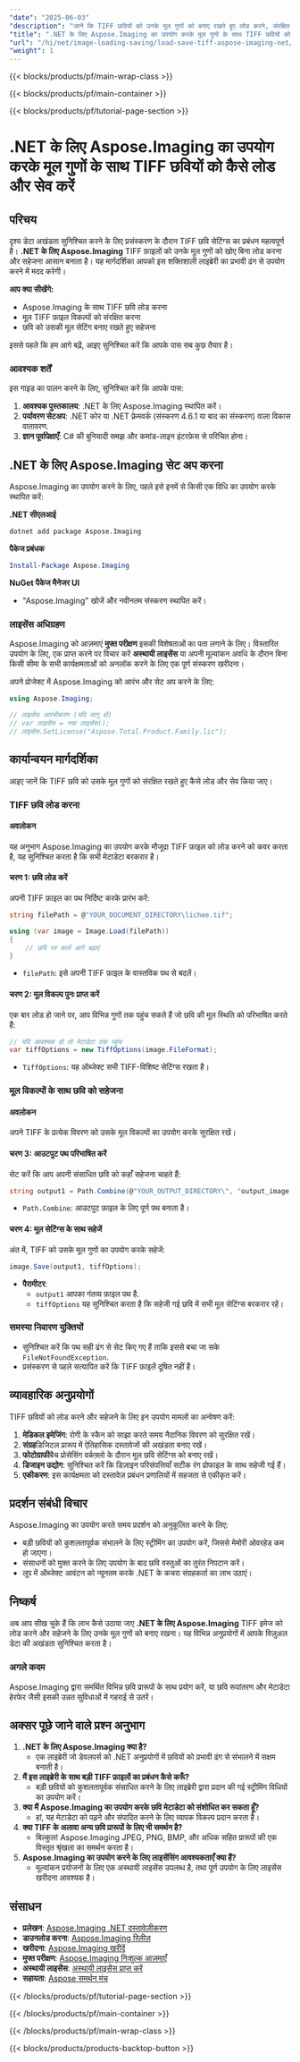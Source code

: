 ```yaml
---
"date": "2025-06-03"
"description": "जानें कि TIFF छवियों को उनके मूल गुणों को बनाए रखते हुए लोड करने, संरक्षित करने और सहेजने के लिए Aspose.Imaging for .NET का उपयोग कैसे करें। इस विस्तृत गाइड का पालन करें।"
"title": ".NET के लिए Aspose.Imaging का उपयोग करके मूल गुणों के साथ TIFF छवियों को कैसे लोड और सेव करें"
"url": "/hi/net/image-loading-saving/load-save-tiff-aspose-imaging-net/"
"weight": 1
---
```


{{< blocks/products/pf/main-wrap-class >}}

{{< blocks/products/pf/main-container >}}

{{< blocks/products/pf/tutorial-page-section >}}
# .NET के लिए Aspose.Imaging का उपयोग करके मूल गुणों के साथ TIFF छवियों को कैसे लोड और सेव करें

## परिचय

दृश्य डेटा अखंडता सुनिश्चित करने के लिए प्रसंस्करण के दौरान TIFF छवि सेटिंग्स का प्रबंधन महत्वपूर्ण है। **.NET के लिए Aspose.Imaging** TIFF फ़ाइलों को उनके मूल गुणों को खोए बिना लोड करना और सहेजना आसान बनाता है। यह मार्गदर्शिका आपको इस शक्तिशाली लाइब्रेरी का प्रभावी ढंग से उपयोग करने में मदद करेगी।

**आप क्या सीखेंगे:**
- Aspose.Imaging के साथ TIFF छवि लोड करना
- मूल TIFF फ़ाइल विकल्पों को संरक्षित करना
- छवि को उसकी मूल सेटिंग बनाए रखते हुए सहेजना

इससे पहले कि हम आगे बढ़ें, आइए सुनिश्चित करें कि आपके पास सब कुछ तैयार है।

### आवश्यक शर्तें

इस गाइड का पालन करने के लिए, सुनिश्चित करें कि आपके पास:
1. **आवश्यक पुस्तकालय**: .NET के लिए Aspose.Imaging स्थापित करें।
2. **पर्यावरण सेटअप**: .NET कोर या .NET फ़्रेमवर्क (संस्करण 4.6.1 या बाद का संस्करण) वाला विकास वातावरण.
3. **ज्ञान पूर्वापेक्षाएँ**: C# की बुनियादी समझ और कमांड-लाइन इंटरफ़ेस से परिचित होना।

## .NET के लिए Aspose.Imaging सेट अप करना

Aspose.Imaging का उपयोग करने के लिए, पहले इसे इनमें से किसी एक विधि का उपयोग करके स्थापित करें:

**.NET सीएलआई**
```bash
dotnet add package Aspose.Imaging
```

**पैकेज प्रबंधक**
```powershell
Install-Package Aspose.Imaging
```

**NuGet पैकेज मैनेजर UI**
- "Aspose.Imaging" खोजें और नवीनतम संस्करण स्थापित करें।

### लाइसेंस अधिग्रहण

Aspose.Imaging को आज़माएं **मुफ्त परीक्षण** इसकी विशेषताओं का पता लगाने के लिए। विस्तारित उपयोग के लिए, एक प्राप्त करने पर विचार करें **अस्थायी लाइसेंस** या अपनी मूल्यांकन अवधि के दौरान बिना किसी सीमा के सभी कार्यक्षमताओं को अनलॉक करने के लिए एक पूर्ण संस्करण खरीदना।

अपने प्रोजेक्ट में Aspose.Imaging को आरंभ और सेट अप करने के लिए:
```csharp
using Aspose.Imaging;

// लाइसेंस आरंभीकरण (यदि लागू हो)
// var लाइसेंस = नया लाइसेंस();
// लाइसेंस.SetLicense("Aspose.Total.Product.Family.lic");
```

## कार्यान्वयन मार्गदर्शिका

आइए जानें कि TIFF छवि को उसके मूल गुणों को संरक्षित रखते हुए कैसे लोड और सेव किया जाए।

### TIFF छवि लोड करना

#### अवलोकन
यह अनुभाग Aspose.Imaging का उपयोग करके मौजूदा TIFF फ़ाइल को लोड करने को कवर करता है, यह सुनिश्चित करता है कि सभी मेटाडेटा बरकरार है।

#### चरण 1: छवि लोड करें
अपनी TIFF फ़ाइल का पथ निर्दिष्ट करके प्रारंभ करें:
```csharp
string filePath = @"YOUR_DOCUMENT_DIRECTORY\lichee.tif";

using (var image = Image.Load(filePath))
{
    // छवि पर कार्य आगे बढ़ाएं
}
```
- `filePath`: इसे अपनी TIFF फ़ाइल के वास्तविक पथ से बदलें।

#### चरण 2: मूल विकल्प पुनः प्राप्त करें
एक बार लोड हो जाने पर, आप विभिन्न गुणों तक पहुंच सकते हैं जो छवि की मूल स्थिति को परिभाषित करते हैं:
```csharp
// यदि आवश्यक हो तो मेटाडेटा तक पहुंच
var tiffOptions = new TiffOptions(image.FileFormat);
```
- `TiffOptions`: यह ऑब्जेक्ट सभी TIFF-विशिष्ट सेटिंग्स रखता है।

### मूल विकल्पों के साथ छवि को सहेजना

#### अवलोकन
अपने TIFF के प्रत्येक विवरण को उसके मूल विकल्पों का उपयोग करके सुरक्षित रखें। 

#### चरण 3: आउटपुट पथ परिभाषित करें
सेट करें कि आप अपनी संसाधित छवि को कहाँ सहेजना चाहते हैं:
```csharp
string output1 = Path.Combine(@"YOUR_OUTPUT_DIRECTORY\", "output_image.tif");
```
- `Path.Combine`: आउटपुट फ़ाइल के लिए पूर्ण पथ बनाता है।

#### चरण 4: मूल सेटिंग्स के साथ सहेजें
अंत में, TIFF को उसके मूल गुणों का उपयोग करके सहेजें:
```csharp
image.Save(output1, tiffOptions);
```
- **पैरामीटर**: 
  - `output1` आपका गंतव्य फ़ाइल पथ है.
  - `tiffOptions` यह सुनिश्चित करता है कि सहेजी गई छवि में सभी मूल सेटिंग्स बरकरार रहें।

### समस्या निवारण युक्तियों

- सुनिश्चित करें कि पथ सही ढंग से सेट किए गए हैं ताकि इससे बचा जा सके `FileNotFoundException`.
- प्रसंस्करण से पहले सत्यापित करें कि TIFF फ़ाइलें दूषित नहीं हैं।

## व्यावहारिक अनुप्रयोगों

TIFF छवियों को लोड करने और सहेजने के लिए इन उपयोग मामलों का अन्वेषण करें:
1. **मेडिकल इमेजिंग**: रोगी के स्कैन को साझा करते समय नैदानिक विवरण को सुरक्षित रखें।
2. **संग्रह**डिजिटल प्रारूप में ऐतिहासिक दस्तावेजों की अखंडता बनाए रखें।
3. **फोटोग्राफी**बैच प्रोसेसिंग वर्कफ़्लो के दौरान मूल छवि सेटिंग्स को बनाए रखें।
4. **डिजाइन उद्योग**: सुनिश्चित करें कि डिज़ाइन परिसंपत्तियाँ सटीक रंग प्रोफाइल के साथ सहेजी गई हैं।
5. **एकीकरण**: इस कार्यक्षमता को दस्तावेज़ प्रबंधन प्रणालियों में सहजता से एकीकृत करें।

## प्रदर्शन संबंधी विचार

Aspose.Imaging का उपयोग करते समय प्रदर्शन को अनुकूलित करने के लिए:
- बड़ी छवियों को कुशलतापूर्वक संभालने के लिए स्ट्रीमिंग का उपयोग करें, जिससे मेमोरी ओवरहेड कम हो जाएगा।
- संसाधनों को मुक्त करने के लिए उपयोग के बाद छवि वस्तुओं का तुरंत निपटान करें।
- लूप में ऑब्जेक्ट आवंटन को न्यूनतम करके .NET के कचरा संग्रहकर्ता का लाभ उठाएं।

## निष्कर्ष

अब आप सीख चुके हैं कि लाभ कैसे उठाया जाए **.NET के लिए Aspose.Imaging** TIFF इमेज को लोड करने और सहेजने के लिए उनके मूल गुणों को बनाए रखना। यह विभिन्न अनुप्रयोगों में आपके विज़ुअल डेटा की अखंडता सुनिश्चित करता है।

### अगले कदम
Aspose.Imaging द्वारा समर्थित विभिन्न छवि प्रारूपों के साथ प्रयोग करें, या छवि रूपांतरण और मेटाडेटा हेरफेर जैसी इसकी उन्नत सुविधाओं में गहराई से उतरें।

## अक्सर पूछे जाने वाले प्रश्न अनुभाग
1. **.NET के लिए Aspose.Imaging क्या है?**
   - एक लाइब्रेरी जो डेवलपर्स को .NET अनुप्रयोगों में छवियों को प्रभावी ढंग से संभालने में सक्षम बनाती है।
2. **मैं इस लाइब्रेरी के साथ बड़ी TIFF फ़ाइलों का प्रबंधन कैसे करूँ?**
   - बड़ी छवियों को कुशलतापूर्वक संसाधित करने के लिए लाइब्रेरी द्वारा प्रदान की गई स्ट्रीमिंग विधियों का उपयोग करें।
3. **क्या मैं Aspose.Imaging का उपयोग करके छवि मेटाडेटा को संशोधित कर सकता हूँ?**
   - हां, यह मेटाडेटा को पढ़ने और संपादित करने के लिए व्यापक विकल्प प्रदान करता है।
4. **क्या TIFF के अलावा अन्य छवि प्रारूपों के लिए भी समर्थन है?**
   - बिल्कुल! Aspose.Imaging JPEG, PNG, BMP, और अधिक सहित प्रारूपों की एक विस्तृत श्रृंखला का समर्थन करता है।
5. **Aspose.Imaging का उपयोग करने के लिए लाइसेंसिंग आवश्यकताएँ क्या हैं?**
   - मूल्यांकन प्रयोजनों के लिए एक अस्थायी लाइसेंस उपलब्ध है, तथा पूर्ण उपयोग के लिए लाइसेंस खरीदना आवश्यक है।

## संसाधन
- **प्रलेखन**: [Aspose.Imaging .NET दस्तावेज़ीकरण](https://reference.aspose.com/imaging/net/)
- **डाउनलोड करना**: [Aspose.Imaging रिलीज़](https://releases.aspose.com/imaging/net/)
- **खरीदना**: [Aspose.Imaging खरीदें](https://purchase.aspose.com/buy)
- **मुफ्त परीक्षण**: [Aspose.Imaging निःशुल्क आज़माएँ](https://releases.aspose.com/imaging/net/)
- **अस्थायी लाइसेंस**: [अस्थायी लाइसेंस प्राप्त करें](https://purchase.aspose.com/temporary-license/)
- **सहायता**: [Aspose समर्थन मंच](https://forum.aspose.com/c/imaging/10)

{{< /blocks/products/pf/tutorial-page-section >}}

{{< /blocks/products/pf/main-container >}}

{{< /blocks/products/pf/main-wrap-class >}}

{{< blocks/products/products-backtop-button >}}